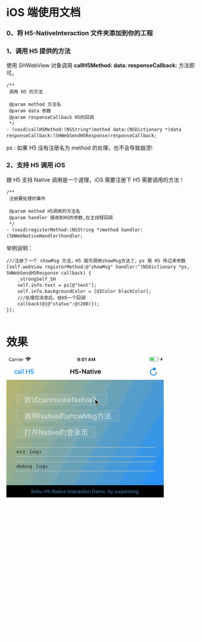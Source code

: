 # iOS 端使用文档

### 0、将 H5-NativeInteraction 文件夹添加到你的工程

### 1、调用 H5 提供的方法

使用 SHWebView 对象调用 **callH5Method:
data:
responseCallback:** 方法即可。

```
/**
 调用 H5 的方法
 
 @param method 方法名
 @param data 参数
 @param responseCallback H5的回调
 */
- (void)callH5Method:(NSString*)method data:(NSDictionary *)data responseCallback:(SHWebSendH5Response)responseCallback;
```

ps : 如果 H5 没有注册名为 method 的处理，也不会导致崩溃!

### 2、支持 H5 调用 iOS

跟 H5 支持 Native 调用是一个道理，iOS 需要注册下 H5 需要调用的方法！

```objc
/**
 注册要处理的事件
 
 @param method H5调用的方法名
 @param handler 接收到H5的参数,在主线程回调
 */
- (void)registerMethod:(NSString *)method handler:(SHWebNativeHandler)handler;
```

举例说明：

```objc
///注册了一个 showMsg 方法，H5 就可调用showMsg方法了，ps 是 H5 传过来参数
[self.webView registerMethod:@"showMsg" handler:^(NSDictionary *ps, SHWebSendH5Response callback) {
    _strongSelf_SH
    self.info.text = ps[@"text"];
    self.info.backgroundColor = [UIColor blackColor];
    ///处理完消息后，给H5一个回调
    callback(@{@"status":@(200)});
}];
    
```

# 效果

![](./H5-Native.gif)
